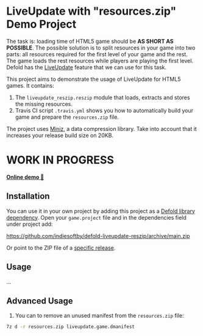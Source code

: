 # LiveUpdate with "resources.zip" Demo Project

The task is: loading time of HTML5 game should be **AS SHORT AS POSSIBLE**. The possible solution is to split resources in your game into two parts: all resources required for the first level of your game and the rest. The game loads the rest resources while players are playing the first level. Defold has the [LiveUpdate](https://defold.com/manuals/live-update/) feature that we can use for this task.

This project aims to demonstrate the usage of LiveUpdate for HTML5 games. It contains:
1. The `liveupdate_reszip.reszip` module that loads, extracts and stores the missing resources.
2. Travis CI script `.travis.yml` shows you how to automatically build your game and prepare the `resources.zip` file.

The project uses [Miniz](https://github.com/richgel999/miniz), a data compression library. Take into account that it increases your release build size on 20KB.

# WORK IN PROGRESS

[**Online demo 🐲**](https://indiesoftby.github.io/defold-liveupdate-reszip/latest/index.html)

## Installation

You can use it in your own project by adding this project as a [Defold library dependency](http://www.defold.com/manuals/libraries/). Open your `game.project` file and in the dependencies field under project add:

https://github.com/indiesoftby/defold-liveupdate-reszip/archive/main.zip

Or point to the ZIP file of a [specific release](https://github.com/indiesoftby/defold-liveupdate-reszip/releases).

## Usage

...

## Advanced Usage

1. You can to remove an unused manifest from the `resources.zip` file: 
```bash
7z d -r resources.zip liveupdate.game.dmanifest
```

